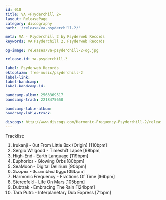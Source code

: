 ```yaml
---
id: 018
title: VA «Psyderchill 2»
layout: ReleasePage
category: discography
path: '/release/va-psyderchill-2/'

meta: VA - Psyderchill 2 by Psyderweb Records
keywords: VA Psyderchill 2, Psyderweb Records

og-image: releases/va-psyderchill-2-og.jpg

release-id: va-psyderchill-2

label: Psyderweb Records
ektoplazm: free-music/psyderchill-2
label-link: 
label-bandcamp: 
label-bandcamp-id: 

bandcamp-album: 2563369517
bandcamp-track: 2218475650

bandcamp-lable-album: 
bandcamp-lable-track: 

discogs: http://www.discogs.com/Harmonic-Frequency-Psyderchill-2/release/4207900
---
```


Tracklist:

01. Irukanji - Out From Little Box (Origin) [110bpm] 
02. Sergio Walgood - Timeshift Lapse [98bpm] 
03. High-End - Earth Language [119bpm] 
04. Euphorica - Glowing Orbs [80bpm] 
05. SeaMoon - Digital Delirium [90bpm] 
06. Scopes - Scrambled Eggs [68bpm] 
07. Harmonic Frequency - Fractions Of Time [96bpm] 
08. Stereofeld - Life On Mars [105bpm] 
09. Dubtrak - Embracing The Rain [124bpm] 
10. Tara Putra - Interplanetary Dub Express [71bpm]
